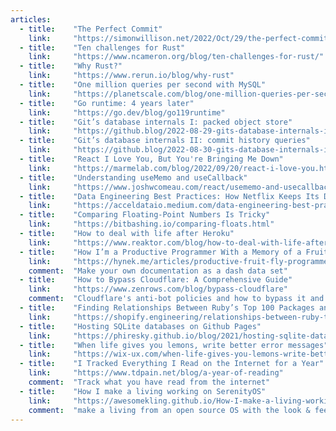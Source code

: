 ```yaml
---
articles:
  - title:    "The Perfect Commit"
    link:     "https://simonwillison.net/2022/Oct/29/the-perfect-commit/"
  - title:    "Ten challenges for Rust"
    link:     "https://www.ncameron.org/blog/ten-challenges-for-rust/"
  - title:    "Why Rust?"
    link:     "https://www.rerun.io/blog/why-rust"
  - title:    "One million queries per second with MySQL"
    link:     "https://planetscale.com/blog/one-million-queries-per-second-with-mysql"
  - title:    "Go runtime: 4 years later"
    link:     "https://go.dev/blog/go119runtime"
  - title:    "Git’s database internals I: packed object store"
    link:     "https://github.blog/2022-08-29-gits-database-internals-i-packed-object-store/"
  - title:    "Git’s database internals II: commit history queries"
    link:     "https://github.blog/2022-08-30-gits-database-internals-ii-commit-history-queries/"
  - title:    "React I Love You, But You're Bringing Me Down"
    link:     "https://marmelab.com/blog/2022/09/20/react-i-love-you.html"
  - title:    "Understanding useMemo and useCallback"
    link:     "https://www.joshwcomeau.com/react/usememo-and-usecallback/"
  - title:    "Data Engineering Best Practices: How Netflix Keeps Its Data Infrastructure Cost-Effective"
    link:     "https://acceldataio.medium.com/data-engineering-best-practices-how-netflix-keeps-its-data-infrastructure-cost-effective-dee310bcc910"
  - title:    "Comparing Floating-Point Numbers Is Tricky"
    link:     "https://bitbashing.io/comparing-floats.html"
  - title:    "How to deal with life after Heroku"
    link:     "https://www.reaktor.com/blog/how-to-deal-with-life-after-heroku/"
  - title:    "How I’m a Productive Programmer With a Memory of a Fruit Fly"
    link:     "https://hynek.me/articles/productive-fruit-fly-programmer/"
    comment:  "Make your own documentation as a dash data set"
  - title:    "How to Bypass Cloudflare: A Comprehensive Guide"
    link:     "https://www.zenrows.com/blog/bypass-cloudflare"
    comment:  "Cloudflare's anti-bot policies and how to bypass it and finally AD of this web service"
  - title:    "Finding Relationships Between Ruby’s Top 100 Packages and Their Dependencies"
    link:     "https://shopify.engineering/relationships-between-ruby-top-100-packages-dependencies"
  - title:    "Hosting SQLite databases on Github Pages"
    link:     "https://phiresky.github.io/blog/2021/hosting-sqlite-databases-on-github-pages/"
  - title:    "When life gives you lemons, write better error messages"
    link:     "https://wix-ux.com/when-life-gives-you-lemons-write-better-error-messages-46c5223e1a2f"
  - title:    "I Tracked Everything I Read on the Internet for a Year"
    link:     "https://www.tdpain.net/blog/a-year-of-reading"
    comment:  "Track what you have read from the internet"
  - title:    "How I make a living working on SerenityOS"
    link:     "https://awesomekling.github.io/How-I-make-a-living-working-on-SerenityOS/"
    comment:  "make a living from an open source OS with the look & feel of the late 1990s (instead of those who heavily used by big tech)"
---
```

